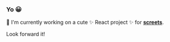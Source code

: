 ### Yo 😀

🔭 I'm currently working on a cute ✨ React project ✨ for [**screets**](http://github.com/screets).

Look forward it!

<!--
**beytarovski/beytarovski** is a ✨ _special_ ✨ repository because its `README.md` (this file) appears on your GitHub profile.

Here are some ideas to get you started:

- 🔭 I’m currently working on ...
- 🌱 I’m currently learning ...
- 👯 I’m looking to collaborate on ...
- 🤔 I’m looking for help with ...
- 💬 Ask me about ...
- 📫 How to reach me: ...
- 😄 Pronouns: ...
- ⚡ Fun fact: ...
-->
